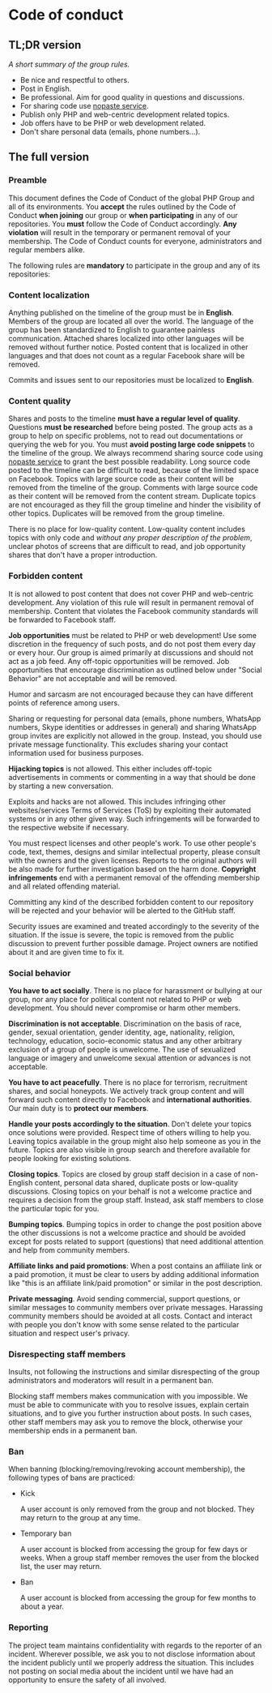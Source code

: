 # Code of conduct

## TL;DR version

*A short summary of the group rules.*

* Be nice and respectful to others.
* Post in English.
* Be professional. Aim for good quality in questions and discussions.
* For sharing code use [nopaste service](https://docs.php.earth/interop/nopaste).
* Publish only PHP and web-centric development related topics.
* Job offers have to be PHP or web development related.
* Don't share personal data (emails, phone numbers...).

## The full version

### Preamble

This document defines the Code of Conduct of the global PHP Group and all of
its environments. You **accept** the rules outlined by the Code of Conduct
**when joining** our group or **when participating** in any of our
repositories. You **must** follow the Code of Conduct accordingly.
**Any violation** will result in the temporary or permanent removal of your
membership. The Code of Conduct counts for everyone, administrators and regular
members alike.

The following rules are **mandatory** to participate in the group and any of
its repositories:

### Content localization

Anything published on the timeline of the group must be in **English**. Members
of the group are located all over the world. The language of the group has been
standardized to English to guarantee painless communication. Attached
shares localized into other languages will be removed without further notice.
Posted content that is localized in other languages and that does not count as
a regular Facebook share will be removed.

Commits and issues sent to our repositories must be localized to **English**.

### Content quality

Shares and posts to the timeline **must have a regular level of quality**.
Questions **must be researched** before being posted. The group acts as a group
to help on specific problems, not to read out documentations or querying the
web for you. You must **avoid posting large code snippets** to the timeline of
the group. We always recommend sharing source code using
[nopaste service](https://docs.php.earth/interop/nopaste) to grant the best
possible readability. Long source code posted to the timeline can be difficult
to read, because of the limited space on Facebook. Topics with large source
code as their content will be removed from the timeline of the group. Comments
with large source code as their content will be removed from the content stream.
Duplicate topics are not encouraged as they fill the group timeline and hinder
the visibility of other topics. Duplicates will be removed from the
group timeline.

There is no place for low-quality content. Low-quality content includes topics
with only code and *without any proper description of the problem*, unclear
photos of screens that are difficult to read, and job opportunity shares that
don't have a proper introduction.

### Forbidden content

It is not allowed to post content that does not cover PHP and web-centric
development. Any violation of this rule will result in permanent removal of
membership. Content that violates the Facebook community standards will be
forwarded to Facebook staff.

**Job opportunities** must be related to PHP or web development! Use some
discretion in the frequency of such posts, and do not post them every day or
every hour. Our group is aimed primarily at discussions and should not act as a
job feed. Any off-topic opportunities will be removed. Job opportunities that
encourage discrimination as outlined below under "Social Behavior" are not
acceptable and will be removed.

Humor and sarcasm are not encouraged because they can have different points of
reference among users.

Sharing or requesting for personal data (emails, phone numbers, WhatsApp numbers,
Skype identities or addresses in general) and sharing WhatsApp group invites are
explicitly not allowed in the group. Instead, you should use private message
functionality. This excludes sharing your contact information used for business
purposes.

**Hijacking topics** is not allowed. This either includes off-topic
advertisements in comments or commenting in a way that should be done by
starting a new conversation.

Exploits and hacks are not allowed. This includes infringing other websites/services
Terms of Services (ToS) by exploiting their automated systems or in any other
given way. Such infringements will be forwarded to the respective website if
necessary.

You must respect licenses and other people's work. To use other people's code,
text, themes, designs and similar intellectual property, please consult with
the owners and the given licenses. Reports to the original authors will be also
made for further investigation based on the harm done. **Copyright
infringements** end with a permanent removal of the offending membership
and all related offending material.

Committing any kind of the described forbidden content to our repository will
be rejected and your behavior will be alerted to the GitHub staff.

Security issues are examined and treated accordingly to the severity of the
situation. If the issue is severe, the topic is removed from the public
discussion to prevent further possible damage. Project owners are notified
about it and are given time to fix it.

### Social behavior

**You have to act socially**. There is no place for harassment or bullying at our
group, nor any place for political content not related to PHP or web
development. You should never compromise or harm other members.

**Discrimination is not acceptable**. Discrimination on the basis of race,
gender, sexual orientation, gender identity, age, nationality, religion,
technology, education, socio-economic status and any other arbitrary exclusion
of a group of people is unwelcome. The use of sexualized language or imagery and
unwelcome sexual attention or advances is not acceptable.

**You have to act peacefully**. There is no place for terrorism, recruitment
shares, and social honeypots. We actively track group content and will forward
such content directly to Facebook and **international authorities**. Our main
duty is to **protect our members**.

**Handle your posts accordingly to the situation**. Don't delete your topics
once solutions were provided. Respect time of others willing to help you.
Leaving topics available in the group might also help someone as you in the
future. Topics are also visible in group search and therefore available for
people looking for existing solutions.

**Closing topics**. Topics are closed by group staff decision in a case of
non-English content, personal data shared, duplicate posts or low-quality
discussions. Closing topics on your behalf is not a welcome practice and
requires a decision from the group staff. Instead, ask staff members to close
the particular topic for you.

**Bumping topics**. Bumping topics in order to change the post position above
the other discussions is not a welcome practice and should be avoided except for
posts related to support (questions) that need additional attention and help
from community members.

**Affiliate links and paid promotions**: When a post contains an affiliate link
or a paid promotion, it must be clear to users by adding additional information
like "this is an affiliate link/paid promotion" or similar in the post
description.

**Private messaging**. Avoid sending commercial, support questions, or similar
messages to community members over private messages. Harassing community members
should be avoided at all costs. Contact and interact with people you don't know
with some sense related to the particular situation and respect user's privacy.

### Disrespecting staff members

Insults, not following the instructions and similar disrespecting of the group
administrators and moderators will result in a permanent ban.

Blocking staff members makes communication with you impossible. We must be able
to communicate with you to resolve issues, explain certain situations, and to
give you further instruction about posts. In such cases, other staff members
may ask you to remove the block, otherwise your membership ends in a permanent
ban.

### Ban

When banning (blocking/removing/revoking account membership), the following
types of bans are practiced:

* Kick

  A user account is only removed from the group and not blocked. They may
  return to the group at any time.

* Temporary ban

  A user account is blocked from accessing the group for few days or weeks.
  When a group staff member removes the user from the blocked list, the user
  may return.

* Ban

  A user account is blocked from accessing the group for few months to about a
  year.

### Reporting

The project team maintains confidentiality with regards to the reporter of an
incident. Wherever possible, we ask you to not disclose information about the
incident publicly until we properly address the situation. This includes not
posting on social media about the incident until we have had an opportunity to
ensure the safety of all involved.
